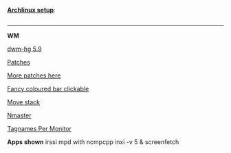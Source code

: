 <u><b>Archlinux setup</b></u>:

<a href="http://i72.photobucket.com/albums/i186/xxsashixx/screenFetch-2011-01-05_16-02-41.png" target="_blank"><img 
src="http://i72.photobucket.com/albums/i186/xxsashixx/screenFetch-2011-01-05_16-02-41.png" border="0" alt="" ></a>

<hr>
<b>WM</b>

<a href="http://dwm.suckless.org">dwm-hg 5.9</a>

<a href="http://dwm.suckless.org/patches/">Patches</b>

More patches <a href="http://dwm.suckless.org/patches/">here</a>

<a href="http://dwm.suckless.org/patches/fancycoloredbarclickable">Fancy coloured bar clickable</a>

<a href="http://dwm.suckless.org/patches/movestack">Move stack</a>

<a href="http://dwm.suckless.org/patches/nmaster">Nmaster</a>

<a href="http://www.mail-archive.com/dev@suckless.org/msg06521.html">Tagnames Per Monitor</a>


<b>Apps shown</b>
irssi
mpd with ncmpcpp
inxi -v 5 & screenfetch
